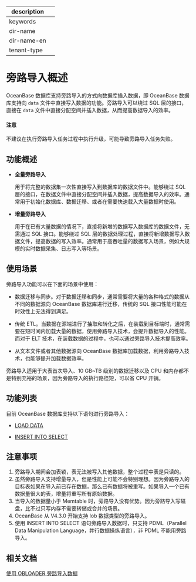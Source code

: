 |description||
|---|---|
|keywords||
|dir-name||
|dir-name-en||
|tenant-type||

# 旁路导入概述

OceanBase 数据库支持旁路导入的方式向数据库插入数据，即 OceanBase 数据库支持向 `data` 文件中直接写入数据的功能。旁路导入可以绕过 SQL 层的接口，直接在 `data` 文件中直接分配空间并插入数据，从而提高数据导入的效率。

<main id="notice" type='notice'>
  <h4>注意</h4>
  <p>不建议在执行旁路导入任务过程中执行升级，可能导致旁路导入任务失败。</p>
</main>

## 功能概述

* **全量旁路导入**

  用于将完整的数据集一次性直接写入到数据库的数据文件中。能够绕过 SQL 层的接口，在数据文件中直接分配空间并插入数据，提高数据导入的效率。通常用于初始化数据库、数据迁移、或者在需要快速载入大量数据时使用。

* **增量旁路导入**
  
  用于在已有大量数据的情况下，直接将新增的数据写入数据库的数据文件，无需通过 SQL 接口。能够绕过 SQL 层的数据处理过程，直接将新增数据写入数据文件，提高数据的写入效率。通常用于高吞吐量的数据写入场景，例如大规模的实时数据采集、日志写入等场景。

## 使用场景

旁路导入功能可以在下面的场景中使用：

* 数据迁移与同步。对于数据迁移和同步，通常需要将大量的各种格式的数据从不同的数据源向 OceanBase 数据库进行迁移，传统的 SQL 接口性能可能在时效性上无法得到满足。

* 传统 ETL。当数据在源端进行了抽取和转化之后，在装载到目标端时，通常需要在短时间内加载大量的数据，使用旁路导入技术，会提升数据导入的性能。而对于 ELT 技术，在装载数据的过程中，也可以通过旁路导入技术提高效率。

* 从文本文件或者其他数据源向 OceanBase 数据库加载数据，利用旁路导入技术，也能够提升加载数据效率。

旁路导入适用于大表首次导入、10 GB~TB 级别的数据迁移以及 CPU 和内存都不是特别充裕的场景，因为旁路导入的执行路径短，可以省 CPU 开销。

## 功能列表

目前 OceanBase 数据库支持以下语句进行旁路导入：

* [LOAD DATA](../1100.bypass-import/200.use-load-data-statement-to-bypass-import-data.md)

* [INSERT INTO SELECT](../1100.bypass-import/300.use-insert-into-select-statement-to-bypass-import-data.md)

## 注意事项

1. 旁路导入期间会加表锁，表无法被写入其他数据，整个过程中表是只读的。
2. 虽然旁路导入支持增量导入，但是性能上可能不会特别理想。因为旁路导入的目标表如果在导入前已存在数据，那么已有数据将被重写。如果导入一个已有数据量很大的表，增量将重写所有原始数据。
3. 当导入的数据量小于 Memtable 时，旁路导入没有优势。因为旁路导入写磁盘，比不过只写内存不需要转储或合并的场景。
4. OceanBase 从 V4.3.0 开始支持 lob 数据类型的旁路导入。
5. 使用 INSERT INTO SELECT 语句旁路导入数据时，只支持 PDML（Parallel Data Manipulation Language，并行数据操纵语言），非 PDML 不能用旁路导入。

## 相关文档

[使用 OBLOADER 旁路导入数据](../1100.bypass-import/400.obloader-bypass-import.md)